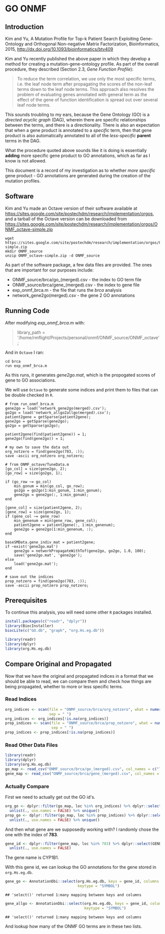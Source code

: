# GO ONMF

## Introduction

Kim and Yu, A Mutation Profile for Top-k Patient Search Exploiting Gene-Ontology
and Orthogonal Non-negative Matrix Factorization, Bioinformatics, 2015,
http://dx.doi.org/10.1093/bioinformatics/btv409

Kim and Yu recently published the above paper in which they develop a method
for creating a mutation-gene-ontology profile. As part of the overall procedure, 
they described (Section 2.3, *Gene Function Profile*):

> To reduce the term correlation, we use only the most specific terms, i.e. the leaf 
> node term after propagating the scores of the non-leaf terms down to the leaf node 
> terms. This approach also resolves the problem of evaluating genes annotated with 
> general term as the effect of the gene of function identification is spread out over 
> several leaf node terms.

This sounds troubling to my ears, because the Gene Ontology (GO) is a *directed 
acyclic graph* (DAG), wherein there are specific relationships between the terms, and
there is a directionality. There is also an expectation that when a gene product
is annotated to a *specific* term, then that gene product is also automatically
annotated to all of the *less-specific* **parent** terms in the DAG. 

What the procedure quoted above sounds like it is doing is essentially **adding**
more specific gene product to GO annotations, which as far as I know is not allowed.

This document is a record of my investigation as to whether *more specific* gene
product - GO annotations are generated during the creation of the mutation 
profiles.

## Software

Kim and Yu made an Octave version of their software available at https://sites.google.com/site/postechdm/research/implementation/orgos, and a
tarball of the Octave version can be downloaded from https://sites.google.com/site/postechdm/research/implementation/orgos/ONMF_octave-simple.zip

```
wget https://sites.google.com/site/postechdm/research/implementation/orgos/ONMF_octave-simple.zip
mkdir ONMF_source
unzip ONMF_octave-simple.zip -d ONMF_source
```

As part of the software package, a few data files are provided. The ones that
are important for our purposes include: 

* ONMF_source/brca/go_(merged).csv - the index to GO term file
* ONMF_source/brca/gene_(merged).csv - the index to gene file
* exp_onmf_brca.m - the file that runs the *brca* analysis
* network_gene2go(merged).csv - the gene 2 GO annotations

## Running Code

After modifying *exp_onmf_brca.m* with:

> library_path = '/home/rmflight/Projects/personal/onmf/ONMF_source/ONMF_octave';

And in `Octave` I ran:

```
cd brca
run exp_onmf_brca.m
```

As this runs, it generates *gene2go.mat*, which is the propogated scores of gene
to GO associations.

We will use `Octave` to generate some indices and print them to files that can be
double checked in `R`.

```
# from run_onmf_brca.m
gene2go = load('network_gene2go(merged).csv');
go2go = load('network_allgo2allgo(merged).csv');
patient2gene = getSparse(patient2gene);
gene2go = getSparse(gene2go);
go2go = getSparse(go2go);

patient2gene(find(patient2gene)) = 1;
gene2go(find(gene2go)) = 1;

# my own to save the data out
org_notzero = find(gene2go(783, :));
save -ascii org_notzero org_notzero;

# from ONMF_octave/TuneData.m
[go_col] = size(gene2go, 2);
[go_row] = size(go2go, 1);

if (go_row ~= go_col)
    min_gonum = min(go_col, go_row);
    go2go = go2go(1:min_gonum, 1:min_gonum);
    gene2go = gene2go(:, 1:min_gonum);
end

[gene_col] = size(patient2gene, 2);
[gene_row] = size(gene2go, 1);
if (gene_col ~= gene_row)
    min_genenum = min(gene_row, gene_col);
    patient2gene = patient2gene(:, 1:min_genenum);
    gene2go = gene2go(1:min_genenum, :);
end

baseSMData.gene_indiv_mat = patient2gene;
if ~exist('gene2go.mat')
    gene2go = networkPropagateWithTof(gene2go, go2go, 1.0, 100);
    save('gene2go.mat', 'gene2go');
else
    load('gene2go.mat');
end

# save out the indices
prop_notzero = find(gene2go(783, :));
save -ascii prop_notzero prop_notzero;
```

## Prerequisites

To continue this analysis, you will need some other `R` packages installed.


```r
install.packages(c("readr", "dplyr"))
library(BiocInstaller)
biocLite(c("GO.db", "graph", "org.Hs.eg.db"))
```


```r
library(readr)
library(dplyr)
library(org.Hs.eg.db)
```


## Compare Original and Propagated

Now that we have the original and propagated indices in a format that we should
be able to read, we can compare them and check how things are being propagated,
whether to more or less specific terms.

### Read Indices


```r
org_indices <- scan(file = "ONMF_source/brca/org_notzero", what = numeric(), 
                    sep = " ")
org_indices <- org_indices[!is.na(org_indices)]
prop_indices <- scan(file = "ONMF_source/brca/prop_notzero", what = numeric(),
                     sep = " ")
prop_indices <- prop_indices[!is.na(prop_indices)]
```

### Read Other Data Files


```r
library(readr)
library(dplyr)
library(org.Hs.eg.db)
go_map <- read_csv("ONMF_source/brca/go_(merged).csv", col_names = c("loc", "GO"))
gene_map <- read_csv("ONMF_source/brca/gene_(merged).csv", col_names = c("loc", "GENE"))
```

### Actually Compare

First we need to actually get out the GO id's.


```r
org_go <- dplyr::filter(go_map, loc %in% org_indices) %>% dplyr::select(GO) %>% 
  unlist(., use.names = FALSE) %>% unique()
prop_go <- dplyr::filter(go_map, loc %in% prop_indices) %>% dplyr::select(GO) %>% 
  unlist(., use.names = FALSE) %>% unique()
```

And then what gene are we supposedly working with? I randomly chose the one with
the index of **783**.


```r
gene_id <- dplyr::filter(gene_map, loc %in% 783) %>% dplyr::select(GENE) %>% 
  unlist(., use.names = FALSE)
```

The gene name is CYP1B1.

With this gene id, we can lookup the GO annotations for the gene stored in
`org.Hs.eg.db`.


```r
gene_go <- AnnotationDbi::select(org.Hs.eg.db, keys = gene_id, columns = "GO",
                                 keytype = "SYMBOL")
```

```
## 'select()' returned 1:many mapping between keys and columns
```

```r
gene_allgo <- AnnotationDbi::select(org.Hs.eg.db, keys = gene_id, columns = "GOALL",
                                    keytype = "SYMBOL")
```

```
## 'select()' returned 1:many mapping between keys and columns
```

And lookup how many of the ONMF GO terms are in these two lists.



